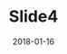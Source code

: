 ---
title: "Slide4"
date: 2018-01-16
draft: false
type: "news"
slide_tag: "Clairvoyant Insight"
subhead: "The Data Anonymization Solution"
image: "/assets/img/cv/hero/Hero4.png"
read_more_link: "https://ababankmarketing.com/insights/data-anonymization-solution/"
slide_content: "Banks can protect sensitive data leveraging  anonymization and other advanced security features by a leading edge solution. The can segment and use this data available in real-time..."
---